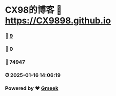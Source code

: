 # CX98的博客 :link: https://CX9898.github.io 
### :page_facing_up: [9](https://CX9898.github.io/tag.html) 
### :speech_balloon: 0 
### :hibiscus: 74947 
### :alarm_clock: 2025-01-16 14:06:19 
### Powered by :heart: [Gmeek](https://github.com/Meekdai/Gmeek)
